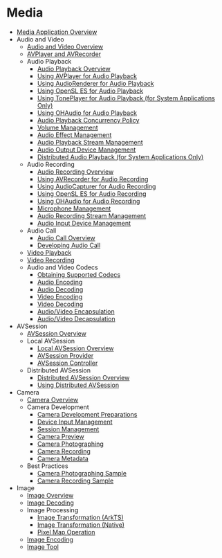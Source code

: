 # Media

- [Media Application Overview](media-application-overview.md)
- Audio and Video
  - [Audio and Video Overview](av-overview.md)
  - [AVPlayer and AVRecorder](avplayer-avrecorder-overview.md)
  - Audio Playback
    - [Audio Playback Overview](audio-playback-overview.md)
    - [Using AVPlayer for Audio Playback](using-avplayer-for-playback.md)
    - [Using AudioRenderer for Audio Playback](using-audiorenderer-for-playback.md)
    - [Using OpenSL ES for Audio Playback](using-opensl-es-for-playback.md)
    - [Using TonePlayer for Audio Playback (for System Applications Only)](using-toneplayer-for-playback.md)
    - [Using OHAudio for Audio Playback](using-ohaudio-for-playback.md)
    - [Audio Playback Concurrency Policy](audio-playback-concurrency.md)
    - [Volume Management](volume-management.md)
    - [Audio Effect Management](audio-effect-management.md)
    - [Audio Playback Stream Management](audio-playback-stream-management.md)
    - [Audio Output Device Management](audio-output-device-management.md)
    - [Distributed Audio Playback (for System Applications Only)](distributed-audio-playback.md)
  - Audio Recording
    - [Audio Recording Overview](audio-recording-overview.md)
    - [Using AVRecorder for Audio Recording](using-avrecorder-for-recording.md)
    - [Using AudioCapturer for Audio Recording](using-audiocapturer-for-recording.md)
    - [Using OpenSL ES for Audio Recording](using-opensl-es-for-recording.md)
    - [Using OHAudio for Audio Recording](using-ohaudio-for-recording.md)
    - [Microphone Management](mic-management.md)
    - [Audio Recording Stream Management](audio-recording-stream-management.md)
    - [Audio Input Device Management](audio-input-device-management.md)
  - Audio Call
    - [Audio Call Overview](audio-call-overview.md)
    - [Developing Audio Call](audio-call-development.md)
  - [Video Playback](video-playback.md)
  - [Video Recording](video-recording.md)
  - Audio and Video Codecs
    - [Obtaining Supported Codecs](obtain-supported-codecs.md)
    - [Audio Encoding](audio-encoding.md)
    - [Audio Decoding](audio-decoding.md)
    - [Video Encoding](video-encoding.md)
    - [Video Decoding](video-decoding.md)
    - [Audio/Video Encapsulation](audio-video-encapsulation.md)
    - [Audio/Video Decapsulation](audio-video-decapsulation.md)
- AVSession
  - [AVSession Overview](avsession-overview.md)
  - Local AVSession
    - [Local AVSession Overview](local-avsession-overview.md)
    - [AVSession Provider](using-avsession-developer.md)
    - [AVSession Controller](using-avsession-controller.md)
  - Distributed AVSession
    - [Distributed AVSession Overview](distributed-avsession-overview.md)
    - [Using Distributed AVSession](using-distributed-avsession.md)
- Camera
  - [Camera Overview](camera-overview.md)
  - Camera Development
    - [Camera Development Preparations](camera-preparation.md)
    - [Device Input Management](camera-device-input.md)
    - [Session Management](camera-session-management.md)
    - [Camera Preview](camera-preview.md)
    - [Camera Photographing](camera-shooting.md)
    - [Camera Recording](camera-recording.md)
    - [Camera Metadata](camera-metadata.md)
  - Best Practices
    - [Camera Photographing Sample](camera-shooting-case.md)
    - [Camera Recording Sample](camera-recording-case.md)
- Image
  - [Image Overview](image-overview.md)
  - [Image Decoding](image-decoding.md)
  - Image Processing
    - [Image Transformation (ArkTS)](image-transformation.md)
    - [Image Transformation (Native)](image-transformation-native.md)
    - [Pixel Map Operation](image-pixelmap-operation.md)
  - [Image Encoding](image-encoding.md)
  - [Image Tool](image-tool.md)
